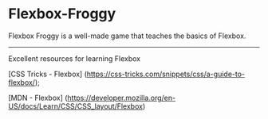 # Flexbox-Froggy

Flexbox Froggy is a  well-made game that teaches the basics of Flexbox. 
***
Excellent resources for learning Flexbox

[CSS Tricks - Flexbox] (https://css-tricks.com/snippets/css/a-guide-to-flexbox/);

[MDN - Flexbox] (https://developer.mozilla.org/en-US/docs/Learn/CSS/CSS_layout/Flexbox)
